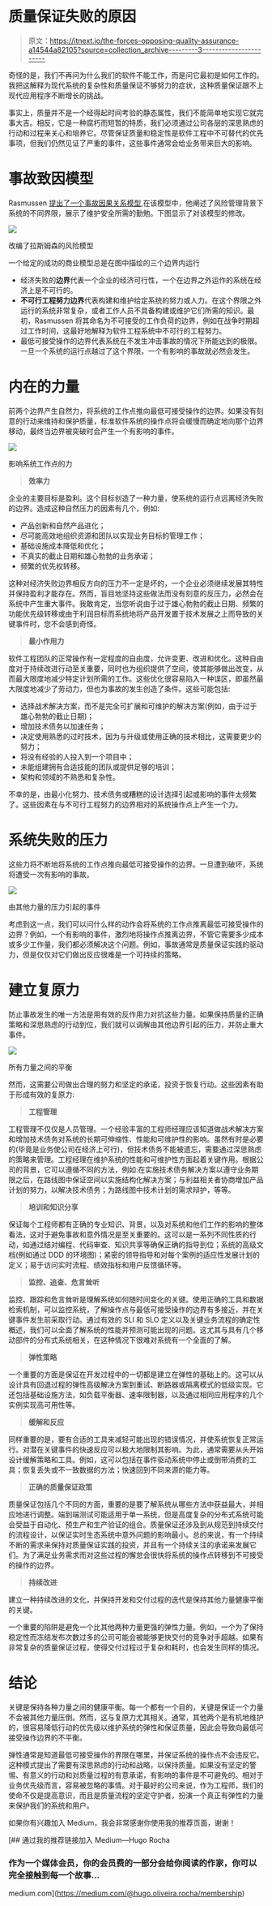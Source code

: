 # 质量保证失败的原因

> 原文：<https://itnext.io/the-forces-opposing-quality-assurance-a14544a82105?source=collection_archive---------3----------------------->

奇怪的是，我们不再问为什么我们的软件不能工作，而是问它最初是如何工作的。我把这解释为现代系统的复杂性和质量保证不够努力的症状，这种质量保证跟不上现代应用程序不断增长的挑战。

事实上，质量并不是一个经得起时间考验的静态属性，我们不能简单地实现它就完事大吉。相反，它是一种腐朽而短暂的特质，我们必须通过公司各层的深思熟虑的行动和过程来关心和培养它。尽管保证质量和稳定性是软件工程中不可替代的优先事项，但我们仍然见证了严重的事件，这些事件通常会给业务带来巨大的影响。

# 事故致因模型

Rasmussen [提出了一个事故因果关系模型](http://sunnyday.mit.edu/16.863/rasmussen-safetyscience.pdf),在该模型中，他阐述了风险管理背景下系统的不同界限，展示了维护安全所需的勤勉。下图显示了对该模型的修改。

![](img/b72bbcbcb3b67888a4989f33a0d76471.png)

改编了拉斯姆森的风险模型

一个给定的成功的商业模型总是在图中描绘的三个边界内运行

*   经济失败的**边界**代表一个企业的经济可行性，一个在边界之外运作的系统在经济上是不可行的。
*   **不可行工程努力边界**代表构建和维护给定系统的努力或人力。在这个界限之外运行的系统非常复杂，或者工作人员不具备构建或维护它们所需的知识。最初，Rasmussen 将其命名为不可接受的工作负荷的边界，例如在战争时期超过工作时间，这最好地解释为软件工程系统中不可行的工程努力。
*   最低可接受操作的边界代表系统在不发生冲击事故的情况下所能达到的极限。一旦一个系统的运行点越过了这个界限，一个有影响的事故就必然会发生。

# 内在的力量

前两个边界产生自然力，将系统的工作点推向最低可接受操作的边界。如果没有刻意的行动来维持和保护质量，标准软件系统的操作点将会缓慢而确定地向那个边界移动，最终当边界被突破时会产生一个有影响的事件。

![](img/a4ae0e279690d5fc800b083cacda3958.png)

影响系统工作点的力

> **效率力**

企业的主要目标是盈利。这个目标创造了一种力量，使系统的运行点远离经济失败的边界。造成这种自然压力的因素有几个，例如:

*   产品创新和自然产品进化；
*   尽可能高效地组织资源和团队以实现业务目标的管理工作；
*   基础设施成本降低和优化；
*   不真实的截止日期和雄心勃勃的业务承诺；
*   频繁的优先权转移。

这种对经济失败边界相反方向的压力不一定是坏的，一个企业必须继续发展其特性并保持盈利才能存在。然而，盲目地坚持这些做法而没有刻意的反压力，必然会在系统中产生重大事件。我敢肯定，当您听说由于过于雄心勃勃的截止日期、频繁的功能优先级转移或由于利润目标而系统地将产品开发置于技术发展之上而导致的关键事件时，您不会感到奇怪。

> **最小作用力**

软件工程团队的正常操作有一定程度的自由度，允许变更、改进和优化。这种自由度对于持续改进行动至关重要，同时也为组织提供了空间，使其能够做出改变，从而最大限度地减少特定计划所需的工作。这些优化很容易陷入一种误区，即虽然最大限度地减少了劳动力，但也为事故的发生创造了条件。这些可能包括:

*   选择战术解决方案，而不是完全可扩展和可维护的解决方案(例如，由于过于雄心勃勃的截止日期)；
*   增加技术债务以加速任务；
*   决定使用熟悉的过时技术，因为与升级或使用正确的技术相比，这需要更少的努力；
*   将没有经验的人投入到一个项目中；
*   未能组建拥有合适技能的团队或提供足够的培训；
*   架构和领域的不熟悉和复杂性。

不幸的是，由最小化努力、技术债务或糟糕的设计选择引起或影响的事件太频繁了。这些因素在与不可行工程努力的边界相对的系统操作点上产生一个力。

# 系统失败的压力

这些力将不断地将系统的工作点推向最低可接受操作的边界。一旦遭到破坏，系统将遭受一次有影响的事故。

![](img/a0c9a0dcba3e0dc6435e8a5673a91d03.png)

由其他力量的压力引起的事件

考虑到这一点，我们可以问什么样的动作会将系统的工作点推离最低可接受操作的边界？例如，一个有影响的事件，激烈地将操作点推离边界，不管它需要多少成本或多少工作量，我们都必须解决这个问题。例如，事故通常是质量保证实践的驱动力，但是仅仅对它们做出反应很难是一个可持续的策略。

# 建立复原力

防止事故发生的唯一方法是用有效的反作用力对抗这些力量。如果保持质量的正确策略和深思熟虑的行动到位，我们就可以调解由其他边界引起的压力，并防止重大事件。

![](img/3967cdd976ffd63bf4ef01c7d97a6fec.png)

所有力量之间的平衡

然而，这需要公司做出合理的努力和坚定的承诺，投资于恢复行动。这些因素有助于形成有效的复原力:

> **工程管理**

工程管理不仅仅是人员管理。一个经验丰富的工程师经理应该知道做战术解决方案和增加技术债务对系统的长期可伸缩性、性能和可维护性的影响。虽然有时是必要的(毕竟是业务使公司在经济上可行)，但技术债务不能被遗忘，需要通过深思熟虑的策略来管理。工程经理在维护系统的性能和可维护性方面起着关键作用。根据公司的背景，它可以遵循不同的方法，例如:在实施技术债务解决方案以遵守业务期限之后，在路线图中保证空间以实施结构化解决方案；与利益相关者协商增加产品计划的努力，以解决技术债务；为路线图中技术计划的需求辩护，等等。

> **培训和知识分享**

保证每个工程师都有正确的专业知识、背景，以及对系统和他们工作的影响的整体看法，这对于避免事故和意外情况是至关重要的。这可以是一系列不同性质的行动，如通过结对编程、代码审查、知识共享等确保正确的指导到位；系统的高级文档(例如通过 DDD 的环境图)；紧密的领导指导和对每个案例的适应性发展计划的定义；易于访问实时流程、绩效指标和用户反馈循环等。

> **监控、追查、危言耸听**

监控、跟踪和危言耸听是理解系统如何随时间变化的关键。使用正确的工具和数据检索机制，可以监控系统，了解操作点与最低可接受操作的边界有多接近，并在关键事件发生前采取行动。通过有效的 SLI 和 SLO 定义以及关键业务流程的确定性概述，我们可以全面了解系统的性能并预测可能出现的问题。这尤其与具有几个移动部件的分布式系统相关，在这种情况下很难对系统有一个全面的了解。

> **弹性策略**

一个重要的方面是保证在开发过程中的一切都是建立在弹性的基础上的。这可以从设计具有回退过程的弹性高级解决方案到重试、断路器或隔离模式的低级实现。它还包括基础设施方法，如负载平衡器、速率限制器，以及通过相同应用程序的几个实例实现高可用性等。

> **缓解和反应**

同样重要的是，要有合适的工具来减轻可能出现的错误情况，并使系统恢复正常运行。对潜在关键事件的快速反应可以极大地限制其影响。为此，通常需要从头开始设计缓解策略和工具。例如，这可以包括在事件驱动系统中停止或倒带消费的工具；恢复丢失或不一致数据的方法；快速回到不同来源的能力等。

> **正确的质量保证政策**

质量保证包括几个不同的方面，重要的是要了解系统从哪些方法中获益最大，并相应地进行调整。端到端测试可能适用于单一系统，但是高度复杂的分布式系统可能会受益于自动化、预生产和生产验证的组合。质量保证还涉及到从规范到持续交付的流程设计，以保证实时生态系统中意外问题的影响最小。总的来说，有一个持续不断的需求来保持对质量保证实践的投资，并且有一个持续关注的承诺来发展它们。为了满足业务需求而对这些过程的懈怠会很快将系统的操作点转移到不可接受的操作的边界。

> **持续改进**

建立一种持续改进的文化，并保持开发和交付过程的迭代是保持其他力量健康平衡的关键。

一个重要的陷阱是避免一个比其他两种力量更强的弹性力量。例如，一个为了保持稳定性而冻结发布次数过多的公司可能会被能够更快交付的竞争对手超越。如果有非常复杂的质量保证过程，使得交付过程过于复杂和耗时，也会发生同样的情况。

# 结论

关键是保持各种力量之间的健康平衡。每一个都有一个目的，关键是保证一个力量不会被其他力量压倒。然而，这与复原力尤其相关。通常，其他两个是有机地维护的，很容易降低行动的优先级以维护系统的弹性和保证质量，因此会导致向最低可接受操作边界的不平衡。

弹性通常是知道最低可接受操作的界限在哪里，并保证系统的操作点不会违反它。这种模式提出了需要有深思熟虑的行动和战略，以保持质量。如果没有坚定的警惕、有意义的行动和对质量过程的有意承诺，有影响的事件是不可避免的。相对于业务优先级而言，容易被忽略的事情。对于最好的公司来说，作为工程师，我们的使命不仅是提高意识，而且是质量流程的坚定守护者，扮演一个真正有弹性的力量来保护我们的系统和用户。

如果你有兴趣加入 Medium，我会非常感谢你使用我的推荐页面，谢谢！

[](https://medium.com/@hugo.oliveira.rocha/membership) [## 通过我的推荐链接加入 Medium—Hugo Rocha

### 作为一个媒体会员，你的会员费的一部分会给你阅读的作家，你可以完全接触到每一个故事…

medium.com](https://medium.com/@hugo.oliveira.rocha/membership)